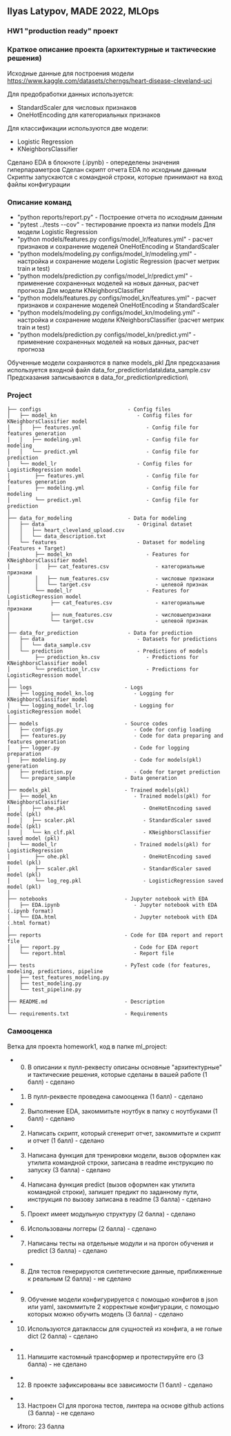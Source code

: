 ## Ilyas Latypov, MADE 2022, MLOps
### HW1 "production ready" проект

### Краткое описание проекта (архитектурные и тактические решения)

Исходные данные для построения модели https://www.kaggle.com/datasets/cherngs/heart-disease-cleveland-uci

Для предобработки данных используется:
 - StandardScaler для числовых признаков
 - OneHotEncoding для категориальных признаков 

Для классификации используются две модели:
 - Logistic Regression
 - KNeighborsClassifier

Сделанo EDA в блокноте (.ipynb)  - опеределены значения гиперпараметров
Cделан скрипт отчета EDA по исходным данным
Скрипты запускаются с командной строки, которые принимают на вход файлы конфигурации

### Описание команд
 - "python reports/report.py"                                                            - Построение отчета по исходным данным
 -  "pytest ../tests --cov"                                                                    - тестирование проекта из папки models
Для модели Logistic Regression
 - "python models/features.py configs/model_lr/features.yml"       - расчет признаков и сохранение моделей OneHotEncoding и StandardScaler 
 - "python models/modeling.py configs/model_lr/modeling.yml"   - настройка и сохранение модели Logistic Regression (расчет метрик train и test)
 - "python models/prediction.py configs/model_lr/predict.yml"      - применение сохраненных моделей на новых данных, расчет прогноза
Для модели KNeighborsClassifier
 - "python models/features.py configs/model_kn/features.yml"       - расчет признаков и сохранение моделей OneHotEncoding и StandardScaler 
 - "python models/modeling.py configs/model_kn/modeling.yml"   - настройка и сохранение модели KNeighborsClassifier (расчет метрик train и test)
 - "python models/prediction.py configs/model_kn/predict.yml"      - применение сохраненных моделей на новых данных, расчет прогноза

Обученные модели сохраняются в папке models_pkl
Для предсказания используется входной файл data_for_prediction\data\data_sample.csv
Предсказания записываются в data_for_prediction\prediction\

### Project

    ├── configs                            - Config files
    │   ├── model_kn                          - Config files for KNeighborsClassifier model
    │   │   ├── features.yml                     - Config file for features generation
    │   │   ├── modeling.yml                     - Config file for modeling
    │   │   └── predict.yml                      - Config file for prediction
    │   └── model_lr                          - Config files for LogisticRegression model
    │        ├── features.yml                    - Config file for features generation
    │        ├── modeling.yml                    - Config file for modeling
    │        └── predict.yml                     - Config file for prediction
    │
    ├── data_for_modeling                  - Data for modeling
    │   ├── data                              - Original dataset
    │   │   ├── heart_cleveland_upload.csv
    │   │   └── data_description.txt
    │   └── features                          - Dataset for modeling (Features + Target)                 
    │        ├── model_kn                        - Features for KNeighborsClassifier model
    │        │   ├── cat_features.csv               - категориальные признаки
    │        │   ├── num_features.csv               - числовые признаки
    │        │   └── target.csv                     - целевой признак
    │        └── model_lr                        - Features for LogisticRegression model
    │             ├── cat_features.csv              - категориальные признаки
    │             ├── num_features.csv              - числовыепризнаки
    │             └── target.csv                    - целевой признак
    │
    ├── data_for_prediction                - Data for prediction
    │   ├── data                              - Datasets for predictions
    │   │   └── data_sample.csv
    │   └── prediction                        - Predictions of models
    │        ├── prediction_kn.csv               - Predictions for KNeighborsClassifier model
    │        └── prediction_lr.csv               - Predictions for LogisticRegression model
    │
    ├── logs                              - Logs
    │   ├── logging_model_kn.log             - Logging for KNeighborsClassifier model
    │   └── logging_model_lr.log             - Logging for LogisticRegression model
    │
    ├── models                            - Source codes
    │   ├── configs.py                       - Code for config loading   
    │   ├── features.py                      - Code for data preparing and features generation       
    │   ├── logger.py                        - Code for logging preparation       
    │   ├── modeling.py                      - Code for models(pkl) generation
    │   ├── prediction.py                    - Code for target prediction
    │   └── prepare_sample                - Data generation
    │
    ├── models_pkl                        - Trained models(pkl)
    │   ├── model_kn                         - Trained models(pkl) for KNeighborsClassifier 
    │   │   ├── ohe.pkl                         - OneHotEncoding saved model (pkl) 
    │   │   ├── scaler.pkl                      - StandardScaler saved model (pkl)
    │   │   └── kn_clf.pkl                      - KNeighborsClassifier saved model (pkl)
    │   └── model_lr                         - Trained models(pkl) for LogisticRegression 
    │        ├── ohe.pkl                        - OneHotEncoding saved model (pkl) 
    │        ├── scaler.pkl                     - StandardScaler saved model (pkl)
    │        └── log_reg.pkl                    - LogisticRegression saved model (pkl) 
    │
    ├── notebooks                         - Jupyter notebook with EDA 
    │   ├── EDA.ipynb                        - Jupyter notebook with EDA (.ipynb format)
    │   └── EDA.html                         - Jupyter notebook with EDA (.html format)
    │
    ├── reports                           - Code for EDA report and report file
    │   ├── report.py                        - Code for EDA report
    │   └── report.html                      - Report file
    │
    ├── tests                             - PyTest code (for features, modeling, predictions, pipeline
    │   ├── test_features_modeling.py
    │   ├── test_modeling.py
    │   └── test_pipeline.py
    │
    ├── README.md                         - Description
    │
    └── requirements.txt                  - Requirements

### Самооценка
Ветка для проекта homework1, код в папке ml_project:
+   0. В описании к пулл-реквесту описаны основные "архитектурные" и тактические решения, которые сделаны в вашей работе (1 балл) - сделано
+   1. В пулл-реквесте проведена самооценка (1 балл) - сделано
+   2. Выполнение EDA, закоммитьте ноутбук в папку с ноутбуками (1 балл) - сделано
+   2. Написать скрипт, который сгенерит отчет, закоммитьте и скрипт и отчет (1 балл) - сделано
+   3. Написана функция для тренировки модели, вызов оформлен как утилита командной строки, записана в readme инструкцию по запуску (3 балла) - сделано
+   4. Написана функция predict (вызов оформлен как утилита командной строки), запишет предикт по заданному пути, инструкция по вызову записана в readme (3 балла) - сделано
+   5. Проект имеет модульную структуру (2 балла) - сделано
+   6. Использованы логгеры (2 балла) - сделано
+    7. Написаны тесты на отдельные модули и на прогон обучения и predict (3 балла) - сделано
-    8. Для тестов генерируются синтетические данные, приближенные к реальным (2 балла)  - не сделано
+   9. Обучение модели конфигурируется с помощью конфигов в json или yaml, закоммитьте 2 корректные конфигурации, с помощью которых можно обучить модель (3 балла) - сделано
+ 10. Используются датаклассы для сущностей из конфига, а не голые dict (2 балла) - сделано
-  11. Напишите кастомный трансформер и протестируйте его (3 балла) - не сделано
+ 12. В проекте зафиксированы все зависимости (1 балл) - сделано
-  13. Настроен CI для прогона тестов, линтера на основе github actions (3 балла) - не сделано

+ Итого: 23 балла
